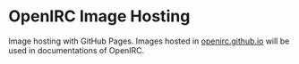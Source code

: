 OpenIRC Image Hosting
========

Image hosting with GitHub Pages. Images hosted in [openirc.github.io] will be
used in documentations of OpenIRC.

[openirc.github.io]: https://openirc.github.io/
